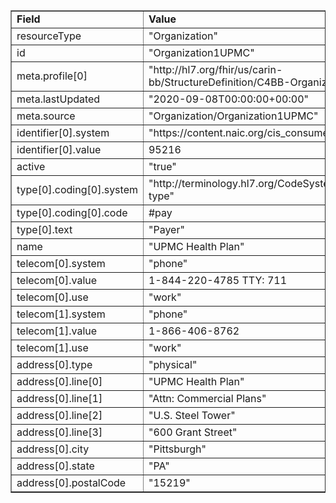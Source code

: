 <table border="1"><tr><td><b>Field</b></td><td><b>Value</b></td></tr>
<tr><td>resourceType</td><td>
"Organization"
</td></tr>
<tr><td>id</td><td>
"Organization1UPMC"
</td></tr>
<tr><td>meta.profile[0]</td><td>"http://hl7.org/fhir/us/carin-bb/StructureDefinition/C4BB-Organization"</td></tr>
<tr><td>meta.lastUpdated</td><td>
"2020-09-08T00:00:00+00:00"
</td></tr>
<tr><td>meta.source</td><td>
"Organization/Organization1UPMC"
</td></tr>
<tr><td>identifier[0].system</td><td>
"https://content.naic.org/cis_consumer_information"
</td></tr>
<tr><td>identifier[0].value</td><td>
95216
</td></tr>
<tr><td>active</td><td>
"true"
</td></tr>
<tr><td>type[0].coding[0].system</td><td>
"http://terminology.hl7.org/CodeSystem/organization-type"
</td></tr>
<tr><td>type[0].coding[0].code</td><td>
#pay
</td></tr>
<tr><td>type[0].text</td><td>
"Payer"
</td></tr>
<tr><td>name</td><td>
"UPMC Health Plan"
</td></tr>
<tr><td>telecom[0].system</td><td>
"phone"
</td></tr>
<tr><td>telecom[0].value</td><td>
1-844-220-4785 TTY: 711
</td></tr>
<tr><td>telecom[0].use</td><td>
"work"
</td></tr>
<tr><td>telecom[1].system</td><td>
"phone"
</td></tr>
<tr><td>telecom[1].value</td><td>
1-866-406-8762
</td></tr>
<tr><td>telecom[1].use</td><td>
"work"
</td></tr>
<tr><td>address[0].type</td><td>
"physical"
</td></tr>
<tr><td>address[0].line[0]</td><td>"UPMC Health Plan"</td></tr>
<tr><td>address[0].line[1]</td><td>"Attn: Commercial Plans"</td></tr>
<tr><td>address[0].line[2]</td><td>"U.S. Steel Tower"</td></tr>
<tr><td>address[0].line[3]</td><td>"600 Grant Street"</td></tr>
<tr><td>address[0].city</td><td>
"Pittsburgh"
</td></tr>
<tr><td>address[0].state</td><td>
"PA"
</td></tr>
<tr><td>address[0].postalCode</td><td>
"15219"
</td></tr>
</table>

